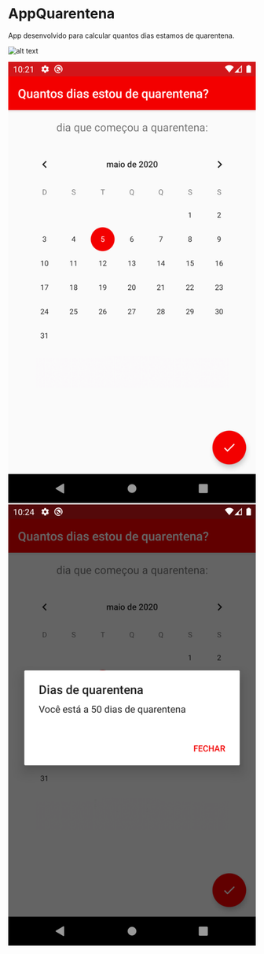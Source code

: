 # AppQuarentena
App desenvolvido para calcular quantos dias estamos de quarentena.


![alt text](https://play.google.com/store/apps/details?id=com.aidev.quantosdiasestoudequarentena)

![alt text](https://github.com/AnthoniIP/AppQuarentena/blob/master/device-2020-06-08-072138.png?raw=true)
![alt text](https://github.com/AnthoniIP/AppQuarentena/blob/master/device-2020-06-08-072444.png?raw=true)
